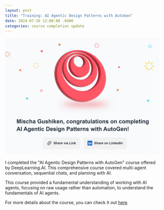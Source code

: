 ```yaml
---
layout: post
title: "Training: AI Agentic Design Patterns with AutoGen"
date: 2024-07-26 12:00:00 -0400
categories: course completion update
---
```


![Course Completion Screenshot](/media/Screenshot%202024-07-26%20165703.png)

I completed the "AI Agentic Design Patterns with AutoGen" course offered by DeepLearning.AI. This comprehensive course covered multi-agent conversation, sequential chats, and planning with AI.

This course provided a fundamental understanding of working with AI agents, focusing on raw usage rather than automation, to understand the fundamentals of AI agents.

For more details about the course, you can check it out [here](https://learn.deeplearning.ai/courses/ai-agentic-design-patterns-with-autogen/lesson/1/introduction).
